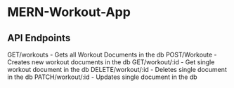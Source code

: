 # MERN-Workout-App

## API Endpoints
GET/workouts - Gets all Workout Documents in the db
POST/Workoute - Creates new workout documents in the db
GET/workout/:id - Get single workout document in the db
DELETE/workout/:id - Deletes single document in the db
PATCH/workout/:id - Updates single document in the db


